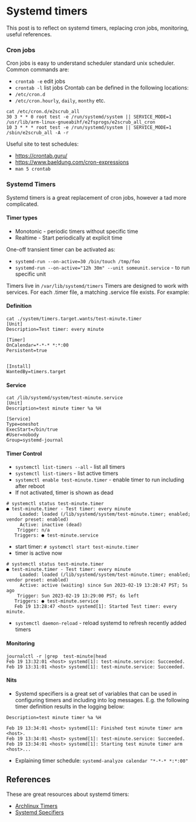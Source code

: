 # Systemd timers

This post is to reflect on systemd timers, replacing cron jobs, monitoring, useful references.

### Cron jobs
Cron jobs is easy to understand scheduler standard unix scheduler. Common commands are:
- `crontab -e` edit jobs
- `crontab -l` list jobs
Crontab can be defined in the following locations:
- `/etc/cron.d`
- `/etc/cron.hourly`, `daily`, `monthy` etc.
```
cat /etc/cron.d/e2scrub_all 
30 3 * * 0 root test -e /run/systemd/system || SERVICE_MODE=1 /usr/lib/arm-linux-gnueabihf/e2fsprogs/e2scrub_all_cron
10 3 * * * root test -e /run/systemd/system || SERVICE_MODE=1 /sbin/e2scrub_all -A -r
```
Useful site to test schedules: 
- https://crontab.guru/
- https://www.baeldung.com/cron-expressions
- `man 5 crontab`

### Systemd Timers

Systemd timers is a great replacement of cron jobs, however a tad more complicated.
#### Timer types
- Monotonic - periodic timers without specific time
- Realtime - Start periodically at explicit time

One-off transient timer can be activated as:
- `systemd-run --on-active=30 /bin/touch /tmp/foo`
- `systemd-run --on-active="12h 30m" --unit someunit.service` - to run specific unit

Timers live in `/var/lib/systemd/timers`
Timers are designed to work with services. For each .timer file, a matching .service file exists. For example: 
#### Definition
```
cat ./system/timers.target.wants/test-minute.timer
[Unit]
Description=Test timer: every minute

[Timer]
OnCalendar=*-*-* *:*:00
Persistent=true


[Install]
WantedBy=timers.target
```

#### Service
```
cat /lib/systemd/system/test-minute.service
[Unit]
Description=test minute timer %a %H

[Service]
Type=oneshot
ExecStart=/bin/true
#User=nobody
Group=systemd-journal
```
#### Timer Control
- `systemctl list-timers --all` - list all timers
- `systemctl list-timers` - list active timers
- `systemctl enable test-minute.timer` - enable timer to run including after reboot
- If not activated, timer is shown as dead
```
# systemctl status test-minute.timer
● test-minute.timer - Test timer: every minute
     Loaded: loaded (/lib/systemd/system/test-minute.timer; enabled; vendor preset: enabled)
     Active: inactive (dead)
    Trigger: n/a
   Triggers: ● test-minute.service
```
- start timer: `# systemctl start test-minute.timer`
- timer is active now
```
# systemctl status test-minute.timer
● test-minute.timer - Test timer: every minute
     Loaded: loaded (/lib/systemd/system/test-minute.timer; enabled; vendor preset: enabled)
     Active: active (waiting) since Sun 2023-02-19 13:28:47 PST; 5s ago
    Trigger: Sun 2023-02-19 13:29:00 PST; 6s left
   Triggers: ● test-minute.service
   Feb 19 13:28:47 <host> systemd[1]: Started Test timer: every minute.
```
- `systemctl daemon-reload` - reload systemd to refresh recently added timers

#### Monitoring
```
journalctl -r |grep  test-minute|head
Feb 19 13:32:01 <host> systemd[1]: test-minute.service: Succeeded.
Feb 19 13:31:01 <host> systemd[1]: test-minute.service: Succeeded.
```
#### Nits
- Systemd specifiers is a great set of variables that can be used in configuring timers and including into log messages. 
E.g. the following timer definition results in the logging below:
```
Description=test minute timer %a %H
```
```
Feb 19 13:34:01 <host> systemd[1]: Finished test minute timer arm <host>.
Feb 19 13:34:01 <host> systemd[1]: test-minute.service: Succeeded.
Feb 19 13:34:01 <host> systemd[1]: Starting test minute timer arm <host>...
```
- Explaining timer schedule: `systemd-analyze calendar "*-*-* *:*:00"`

## References
These are great resources about systemd timers:
- [Archlinux Timers](https://wiki.archlinux.org/title/systemd/Timers)
- [Systemd Specifiers](https://www.freedesktop.org/software/systemd/man/systemd.unit.html#Specifiers)
